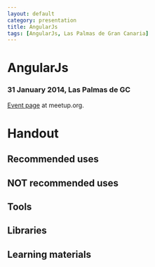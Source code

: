 ```yaml
---
layout: default
category: presentation
title: AngularJs
tags: [AngularJs, Las Palmas de Gran Canaria]
---
```


# AngularJs
### 31 January 2014, Las Palmas de GC

[Event page](http://www.meetup.com/recrea-sessions/events/161900552/) at meetup.org.

# Handout
## Recommended uses
## NOT recommended uses
## Tools
## Libraries
## Learning materials
